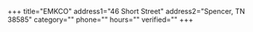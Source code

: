 +++
title="EMKCO"
address1="46 Short Street"
address2="Spencer, TN  38585"
category=""
phone=""
hours=""
verified=""
+++
